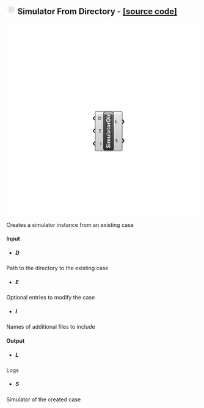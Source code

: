 ## ![](../../images/icons/Simulator_From_Directory.png) Simulator From Directory - [[source code]](https://github.com/Eddy3D-Dev/Eddy3D/tree/dev/Simulator%20From%20Directory.cs)

![](../../images/components/Simulator_From_Directory.png)

Creates a simulator instance from an existing case

#### Input
* ##### D 
Path to the directory to the existing case
* ##### E 
Optional entries to modify the case
* ##### I 
Names of additional files to include

#### Output
* ##### L
Logs
* ##### S
Simulator of the created case